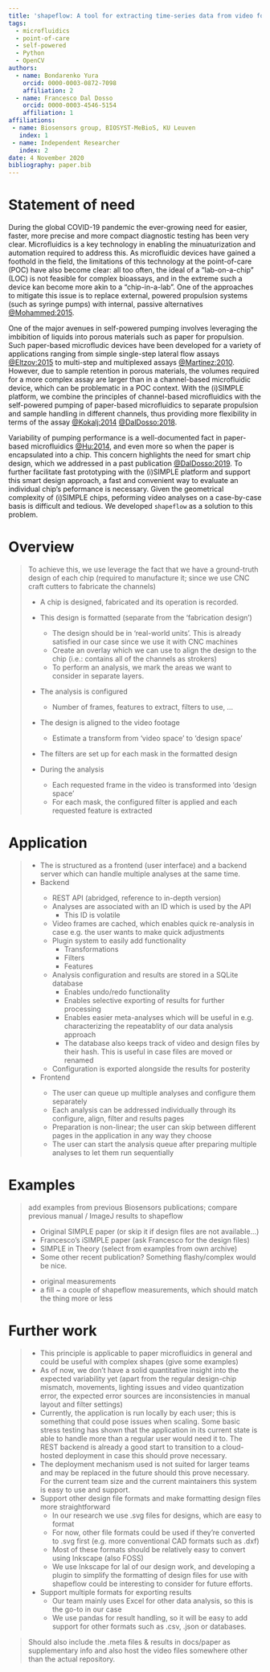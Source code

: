 ```yaml
---
title: 'shapeflow: A tool for extracting time-series data from video footage of self-powered microfluidic devices'
tags:
  - microfluidics
  - point-of-care
  - self-powered
  - Python
  - OpenCV
authors:
  - name: Bondarenko Yura
    orcid: 0000-0003-0872-7098
    affiliation: 2
  - name: Francesco Dal Dosso
    orcid: 0000-0003-4546-5154
    affiliation: 1
affiliations:
 - name: Biosensors group, BIOSYST-MeBioS, KU Leuven
   index: 1
 - name: Independent Researcher
   index: 2
date: 4 November 2020
bibliography: paper.bib
---
```


# Statement of need

During the global COVID-19 pandemic the ever-growing need for easier, faster, more precise and more compact diagnostic testing has been very clear. 
Microfluidics is a key technology in enabling the minuaturization and automation required to address this.
As microfluidic devices have gained a foothold in the field, the limitations of this technology at the point-of-care (POC) have also become clear: all too often, the ideal of a “lab-on-a-chip” (LOC) is not feasible for complex bioassays, and in the extreme such a device kan become more akin to a “chip-in-a-lab”. 
One of the approaches to mitigate this issue is to replace external, powered propulsion systems (such as syringe pumps) with internal, passive alternatives [@Mohammed:2015].

One of the major avenues in self-powered pumping involves leveraging the imbibition of liquids into porous materials such as paper for propulsion. 
Such paper-based microfludic devices have been developed for a variety of applications ranging from simple single-step lateral flow assays [@Eltzov:2015] to multi-step and multiplexed assays [@Martinez:2010]. 
However, due to sample retention in porous materials, the volumes required for a more complex assay are larger than in a channel-based microfluidic device, which can be problematic in a POC context. 
With the (i)SIMPLE platform, we combine the principles of channel-based microfluidics with the self-powered pumping of paper-based microfluidics to separate propulsion and sample handling in different channels, thus providing more flexibility in terms of the assay [@Kokalj:2014]  [@DalDosso:2018].

Variability of pumping performance is a well-documented fact in paper-based microfluidics [@Hu:2014], and even more so when the paper is encapsulated into a chip. 
This concern highlights the need for smart chip design, which we addressed in a past publication [@DalDosso:2019]. 
To further facilitate fast prototyping with the (i)SIMPLE platform and support this smart design approach, a fast and convenient way to evaluate an individual chip’s peformance is necessary. 
Given the geometrical complexity of (i)SIMPLE chips, peforming video analyses on a case-by-case basis is difficult and tedious. We developed `shapeflow` as a solution to this problem.

# Overview

> To achieve this, we use leverage the fact that we have a ground-truth design of each chip (required to manufacture it; since we use CNC craft cutters to fabricate the channels)
>
> * A chip is designed, fabricated and its operation is recorded.
>
> * This design is formatted (separate from the ‘fabrication design’)
>   * The design should be in ‘real-world units’. This is already satisfied in our case since we use it with CNC machines
>   * Create an overlay which we can use to align the design to the chip (i.e.: contains all of the channels as strokers)
>   * To perform an analysis, we mark the areas we want to consider in separate layers.
> * The analysis is configured
>   * Number of frames, features to extract, filters to use, …
> * The design is aligned to the video footage
>   * Estimate a transform from ‘video space’ to ‘design space’
> * The filters are set up for each mask in the formatted design
> * During the analysis
>   * Each requested frame in the video is transformed into ‘design space’
>   * For each mask, the configured filter is applied and each requested feature is extracted
>
> <there should be a flowchart for the preparation-analysis pipeline here>

# Application

> * The is structured as a frontend (user interface) and a backend server which can handle multiple analyses at the same time. 
> * Backend <with a diagram>
>   * REST API (abridged, reference to in-depth version)
>   * Analyses are associated with an ID which is used by the API
>     * This ID is volatile
>   * Video frames are cached, which enables quick re-analysis in case e.g. the user wants to make quick adjustments
>   * Plugin system to easily add functionality
>     * Transformations
>     * Filters
>     * Features
>   * Analysis configuration and results are stored in a SQLite database
>     * Enables undo/redo functionality
>     * Enables selective exporting of results for further processing
>     * Enables easier meta-analyses which will be useful in e.g. characterizing the repeatablity of our data analysis approach
>     * The database also keeps track of video and design files by their hash. This is useful in case files are moved or renamed
>   * Configuration is exported alongside the results for posterity
> * Frontend <with some screenshots>
>   * The user can queue up multiple analyses and configure them separately
>   * Each analysis can be addressed individually through its configure, align, filter and results pages
>   * Preparation is non-linear; the user can skip between different pages in the application in any way they choose
>   * The user can start the analysis queue after preparing multiple analyses to let them run sequentially

# Examples

> add examples from previous Biosensors publications; compare previous manual / ImageJ results to shapeflow
>
> * Original SIMPLE paper (or skip it if design files are not available…)
> * Francesco’s iSIMPLE paper (ask Francesco for the design files)
> * SIMPLE in Theory (select from examples from own archive)
> * Some other recent publication? Something flashy/complex would be nice.
>
> <graphs with>
>
> * original measurements
> * a fill ~ a couple of shapeflow measurements, which should match the thing more or less

# Further work

> * This principle is applicable to paper microfluidics in general and could be useful with complex shapes (give some examples)
> * As of now, we don’t have a solid quantitative insight into the expected variability yet (apart from the regular design-chip mismatch, movements, lighting issues and video quantization error, the expected error sources are inconsistencies in manual layout and filter settings)
> * Currently, the application is run locally by each user; this is something that could pose issues when scaling. Some basic stress testing has shown that the application in its current state is able to handle more than a regular user would need it to. The REST backend is already a good start to transition to a cloud-hosted deployment in case this should prove necessary.
> * The deployment mechanism used is not suited for larger teams and may be replaced in the future should this prove necessary. For the current team size and the current maintainers this system is easy to use and support.
> * Support other design file formats and make formatting design files more straightforward
>   * In our research we use .svg files for designs, which are easy to format
>   * For now, other file formats could be used if they’re converted to .svg first (e.g. more conventional CAD formats such as .dxf)
>   * Most of these formats should be relatively easy to convert using Inkscape (also FOSS)
>   * We use Inkscape for lal of our design work, and developing a plugin to simplify the formatting of design files for use with shapeflow could be interesting to consider for future efforts.
> * Support multiple formats for exporting results
>   * Our team mainly uses Excel for other data analysis, so this is the go-to in our case
>   * We use pandas for result handling, so it will be easy to add support for other formats such as .csv, .json or databases.



> Should also include the .meta files & results in docs/paper as supplementary info and also host the video files somewhere other than the actual repository.



<!--- Reference DOI added to render citations as links. Should be removed when submitting. --->

[@Mohammed:2015]: https://doi.org/10.1016/j.protcy.2015.07.010
[@Martinez:2010]: https://doi.org/10.1021/ac9013989
[@Eltzov:2015]: https://doi.org/10.1002/elan.201500237
[@Kokalj:2014]: https://doi.org/10.1039/C4LC00920G
[@DalDosso:2018]: https://doi.org/10.1007/s10544-018-0289-1
[@DalDosso:2019]: https://doi.org/10.1016/j.sna.2019.01.005
[@Hu:2014]: https://doi.org/10.1016/j.bios.2013.10.075
